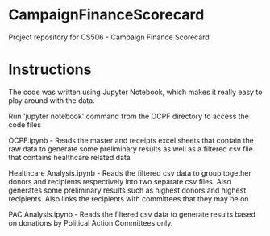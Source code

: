 # CampaignFinanceScorecard
Project repository for CS506 - Campaign Finance Scorecard

# Instructions
The code was written using Jupyter Notebook, which makes it really easy to play around with the data.

Run 'jupyter notebook' command from the OCPF directory to access the code files

OCPF.ipynb - Reads the master and receipts excel sheets that contain the raw data to generate some preliminary results as well as a filtered csv file that contains healthcare related data

Healthcare Analysis.ipynb - Reads the filtered csv data to group together donors and recipients respectively into two separate csv files. Also generates some preliminary results such as highest donors and highest recipients. Also links the recipients with committees that they may be on.

PAC Analysis.ipynb - Reads the filtered csv data to generate results based on donations by Political Action Committees only.
